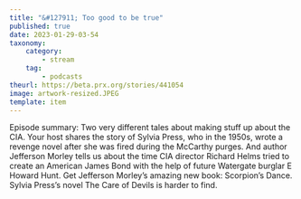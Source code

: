 ```yaml
---
title: "&#127911; Too good to be true"
published: true
date: 2023-01-29-03-54
taxonomy:
    category:
        - stream
    tag:
        - podcasts
theurl: https://beta.prx.org/stories/441054
image: artwork-resized.JPEG
template: item
---
```


Episode summary: Two very different tales about making stuff up about the CIA. Your host shares the story of Sylvia Press, who in the 1950s, wrote a revenge novel after she was fired during the McCarthy purges. And author Jefferson Morley tells us about the time CIA director Richard Helms tried to create an American James Bond with the help of future Watergate burglar E Howard Hunt. Get Jefferson Morley&rsquo;s amazing new book: Scorpion&rsquo;s Dance. Sylvia Press&rsquo;s novel The Care of Devils is harder to find.
